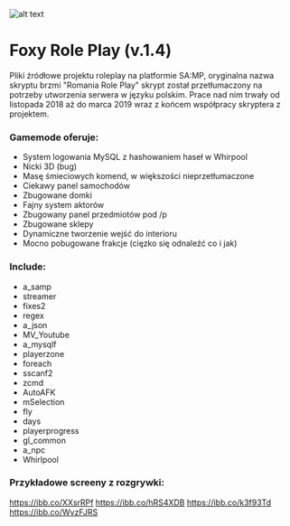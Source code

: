 
![alt text](https://fox-rp.pl/public/style_images/7_52327066_306499313549850_2754264756289273856_n.png)

# Foxy Role Play (v.1.4)

Pliki źródłowe projektu roleplay na platformie SA:MP, oryginalna nazwa skryptu brzmi "Romania Role Play" skrypt został przetłumaczony na potrzeby utworzenia serwera w języku polskim. Prace nad nim trwały od listopada 2018 aż do marca 2019 wraz z końcem współpracy skryptera z projektem. 

### Gamemode oferuje:

 - System logowania MySQL z hashowaniem haseł w Whirpool
 - Nicki 3D (bug)
 - Masę śmieciowych komend, w większości nieprzetłumaczone
 - Ciekawy panel samochodów
 - Zbugowane domki
 - Fajny system aktorów
 - Zbugowany panel przedmiotów pod /p
 - Zbugowane sklepy
 - Dynamiczne tworzenie wejść do interioru
 - Mocno pobugowane frakcje (cięzko się odnaleźć co i jak)
 

### Include:

  - a_samp
  - streamer
  - fixes2
  - regex
  - a_json
  - MV_Youtube
  - a_mysqlf	
  - playerzone
  - foreach	
  - sscanf2	
  - zcmd	
  - AutoAFK  
  - mSelection
  - fly
  - days
  - playerprogress
  - gl_common
  - a_npc
  - Whirlpool

### Przykładowe screeny z rozgrywki:

https://ibb.co/XXsrRPf
https://ibb.co/hRS4XDB
https://ibb.co/k3f93Td
https://ibb.co/WvzFJRS


